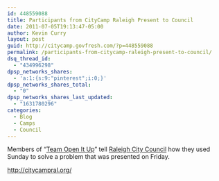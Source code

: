 ```yaml
---
id: 448559088
title: Participants from CityCamp Raleigh Present to Council
date: 2011-07-05T19:13:47-05:00
author: Kevin Curry
layout: post
guid: http://citycamp.govfresh.com/?p=448559088
permalink: /participants-from-citycamp-raleigh-present-to-council/
dsq_thread_id:
  - "434996298"
dpsp_networks_shares:
  - 'a:1:{s:9:"pinterest";i:0;}'
dpsp_networks_shares_total:
  - "0"
dpsp_networks_shares_last_updated:
  - "1631780296"
categories:
  - Blog
  - Camps
  - Council
---
```

Members of &#8220;[Team Open It Up](http://ncopendata.org "ncopendata.org")&#8221; tell [Raleigh City Council](http://raleigh.granicus.com/MediaPlayer.php?view_id=21&clip_id=2157 "full meeting archive") how they used Sunday to solve a problem that was presented on Friday.

<http://citycampral.org/>